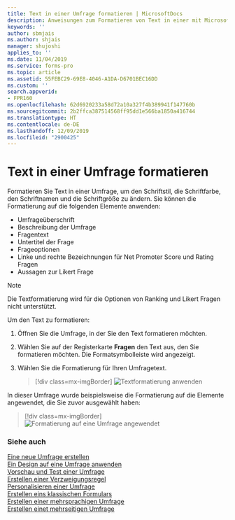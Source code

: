 ```yaml
---
title: Text in einer Umfrage formatieren | MicrosoftDocs
description: Anweisungen zum Formatieren von Text in einer mit Microsoft Forms Pro erstellten Umfrage
keywords: ''
author: sbmjais
ms.author: shjais
manager: shujoshi
applies_to: ''
ms.date: 11/04/2019
ms.service: forms-pro
ms.topic: article
ms.assetid: 55FEBC29-69E8-4046-A1DA-D6701BEC16DD
ms.custom: ''
search.appverid:
- FPR160
ms.openlocfilehash: 62d6920233a58d72a10a327f4b389941f147760b
ms.sourcegitcommit: 2b2ffca387514568ff95dd1e566ba1850a416744
ms.translationtype: HT
ms.contentlocale: de-DE
ms.lasthandoff: 12/09/2019
ms.locfileid: "2900425"
---
```

# <a name="format-text-in-a-survey"></a>Text in einer Umfrage formatieren

Formatieren Sie Text in einer Umfrage, um den Schriftstil, die Schriftfarbe, den Schriftnamen und die Schriftgröße zu ändern. Sie können die Formatierung auf die folgenden Elemente anwenden:

- Umfrageüberschrift
- Beschreibung der Umfrage
- Fragentext
- Untertitel der Frage
- Frageoptionen
- Linke und rechte Bezeichnungen für Net Promoter Score und Rating Fragen
- Aussagen zur Likert Frage

> [!NOTE]
> Die Textformatierung wird für die Optionen von Ranking und Likert Fragen nicht unterstützt.

Um den Text zu formatieren:

1.  Öffnen Sie die Umfrage, in der Sie den Text formatieren möchten.

2.  Wählen Sie auf der Registerkarte **Fragen** den Text aus, den Sie formatieren möchten. Die Formatsymbolleiste wird angezeigt.

3. Wählen Sie die Formatierung für Ihren Umfragetext.

    > [!div class=mx-imgBorder]
    > ![Textformatierung anwenden](media/text-format.png "Textformatierung anwenden")

In dieser Umfrage wurde beispielsweise die Formatierung auf die Elemente angewendet, die Sie zuvor ausgewählt haben:

> [!div class=mx-imgBorder]
> ![Formatierung auf eine Umfrage angewendet](media/survey-text-format.png "Formatierung einer Umfrage")

### <a name="see-also"></a>Siehe auch

[Eine neue Umfrage erstellen](create-new-survey.md)<br>
[Ein Design auf eine Umfrage anwenden](apply-theme.md)<br>
[Vorschau und Test einer Umfrage](preview-test-survey.md)<br>
[Erstellen einer Verzweigungsregel](create-branching-rule.md)<br>
[Personalisieren einer Umfrage](personalize-survey.md)<br>
[Erstellen eins klassischen Formulars](create-classic-form.md)<br>
[Erstellen einer mehrsprachigen Umfrage](create-multilingual-survey.md)<br>
[Erstellen einet mehrseitigen Umfrage](create-multipage-survey.md)
